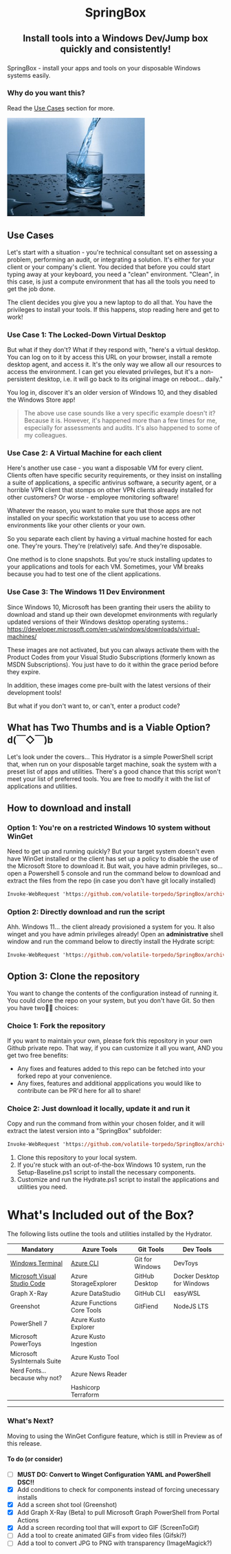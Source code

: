 <h1 align="center">
SpringBox
</h1>

<h2 align="center">
  Install tools into a Windows Dev/Jump box quickly and consistently!
</h2>

### 

SpringBox - install your apps and tools on your disposable Windows systems easily.

### Why do you want this? 
Read the [Use Cases](#use-cases) section for more.

![SpringBox](.images/hydrator_small.jpeg) 
<!-- ![Alt text](.images/hydrator_small.jpeg) -->


## Use Cases

Let's start with a situation - you're technical consultant set on assessing a problem, performing an audit, or integrating a solution. It's either for your client or your company's client. You decided that before you could start typing away at your keyboard, you need a "clean" environment. "Clean", in this case, is just a compute environment that has all the tools you need to get the job done.

The client decides you give you a new laptop to do all that. You have the privileges to install your tools. If this happens, stop reading here and get to work!

### Use Case 1: The Locked-Down Virtual Desktop

But what if they don't? What if they respond with, "here's a virtual desktop. You can log on to it by access this URL on your browser, install a remote desktop agent, and access it. It's the only way we allow all our resources to access the environment. I can get you elevated privileges, but it's a non-persistent desktop, i.e. it will go back to its original image on reboot... daily."

You log in, discover it's an older version of Windows 10, and they disabled the Windows Store app!

> The above use case sounds like a very specific example doesn't it? Because it is. However, it's happened more than a few times for me, especially for assessments and audits. It's also happened to some of my colleagues.

### Use Case 2: A Virtual Machine for each client

Here's another use case - you want a disposable VM for every client. Clients often have specific security requirements, or they insist on installing a suite of applications, a specific antivirus software, a security agent, or a horrible VPN client that stomps on other VPN clients already installed for other customers? Or worse - employee monitoring software!

Whatever the reason, you want to make sure that those apps are not installed on your specific workstation that you use to access other environments like your other clients or your own.

So you separate each client by having a virtual machine hosted for each one. They're yours. They're (relatively) safe. And they're disposable.

One method is to clone snapshots. But you're stuck installing updates to your applications and tools for each VM. Sometimes, your VM breaks because you had to test one of the client applications.

### Use Case 3: The Windows 11 Dev Environment

Since Windows 10, Microsoft has been granting their users the ability to download and stand up their own developmet environments with regularly updated versions of their Windows desktop operating systems.: <https://developer.microsoft.com/en-us/windows/downloads/virtual-machines/>

These images are not activated, but you can always activate them with the Product Codes from your Visual Studio Subscriptions (formerly known as MSDN Subscriptions). You just have to do it within the grace period before they expire.

In addition, these images come pre-built with the latest versions of their development tools!

But what if you don't want to, or can't, enter a product code?

## What has Two Thumbs and is a Viable Option? d(￣◇￣)b

Let's look under the covers...
This Hydrator is a simple PowerShell script that, when run on your disposable target machine, soak the system with a preset list of apps and utilities. There's a good chance that this script won't meet your list of preferred tools. You are free to modify it with the list of applications and utilities.

## How to download and install

### Option 1: You're on a restricted Windows 10 system without WinGet

Need to get up and running quickly? But your target system doesn't even have WinGet installed or the client has set up a policy to disable the use of the Microsoft Store to download it. But wait, you have admin privileges, so... open a Powershell 5 console and run the command below to download and extract the files from the repo (in case you don't have git locally installed)

```ps
Invoke-WebRequest 'https://github.com/volatile-torpedo/SpringBox/archive/refs/heads/main.zip' -OutFile .\main.zip; Expand-Archive .\main.zip .\; Rename-Item .\SpringBox-main .\SpringBox; Remove-Item .\main.zip; & .\SpringBox\Setup-Baseline.ps1; & .\SpringBox\Hydrate.ps1 -InstallAll
```
<!-- ; Remove-Item .\SpringBox -Force -Recurse -->

### Option 2: Directly download and run the script

Ahh. Windows 11... the client already provisioned a system for you. It also winget and you have admin privileges already! Open an **administrative** shell window and run the command below to directly install the Hydrate script:

```ps
Invoke-WebRequest 'https://github.com/volatile-torpedo/SpringBox/archive/refs/heads/main.zip' -OutFile .\main.zip; Expand-Archive .\main.zip .\; Rename-Item .\SpringBox-main .\SpringBox; Remove-Item .\main.zip; & .\SpringBox\Hydrate.ps1 -InstallAll
```

<!-- PowerShell -NoProfile -ExecutionPolicy Bypass -Command "iex ((New-Object System.Net.WebClient).DownloadString('https://raw.githubusercontent.com/volatile-torpedo/SpringBox/main/Hydrate.ps1'))" -->

## Option 3: Clone the repository

You want to change the contents of the configuration instead of running it. You could clone the repo on your system, but you don't have Git. So then you have two✌🏻 choices:

### Choice 1: Fork the repository
If you want to maintain your own, please fork this repository in your own Github private repo. That way, if you can customize it all you want, AND you get two free benefits:
- Any fixes and features added to this repo can be fetched into your forked repo at your convenience.
- Any fixes, features and additional appplications you would like to contribute can be PR'd here for all to share!

### Choice 2: Just download it locally, update it and run it
Copy and run the command from within your chosen folder, and it will extract the latest version into a "SpringBox" subfolder:
```ps
Invoke-WebRequest 'https://github.com/volatile-torpedo/SpringBox/archive/refs/heads/main.zip' -OutFile .\main.zip; Expand-Archive .\main.zip .\; Rename-Item .\SpringBox-main .\SpringBox; Remove-Item .\main.zip
```

1. Clone this repository to your local system.
2. If you're stuck with an out-of-the-box Windows 10 system, run the Setup-Baseline.ps1 script to install the necessary components.
3. Customize and run the Hydrate.ps1 script to install the applications and utilities you need.

# What's Included out of the Box?

The following lists outline the tools and utilities installed by the Hydrator.

|  Mandatory | Azure Tools  | Git Tools  | Dev Tools  |
|---|---|---|---|
| [Windows Terminal](https://github.com/microsoft/terminal) | [Azure CLI](https://learn.microsoft.com/en-us/cli/azure/) | Git for Windows | DevToys |
| [Microsoft Visual Studio Code](https://github.com/microsoft/vscode) | Azure StorageExplorer | GitHub Desktop | Docker Desktop for Windows |
| Graph X-Ray | Azure DataStudio | GitHub CLI | easyWSL |
| Greenshot | Azure Functions Core Tools | GitFiend | NodeJS LTS |
| PowerShell 7 | Azure Kusto Explorer | |
| Microsoft PowerToys | Azure Kusto Ingestion | |
| Microsoft SysInternals Suite | Azure Kusto Tool | |
| Nerd Fonts... because why not? | Azure News Reader | |
|  | Hashicorp Terraform | |

---

### What's Next?
Moving to using the WinGet Configure feature, which is still in Preview as of this release.

#### To do (or consider)
- [ ] **MUST DO: Convert to Winget Configuration YAML and PowerShell DSC!!**
- [x] Add conditions to check for components instead of forcing unecessary installs
- [x] Add a screen shot tool (Greenshot)
- [x] Add Graph X-Ray (Beta) to pull Microsoft Graph PowerShell from Portal Actions
- [x] Add a screen recording tool that will export to GIF (ScreenToGif)
- [ ] Add a tool to create animated GIFs from video files (Gifski?)
- [ ] Add a tool to convert JPG to PNG with transparency (ImageMagick?)
